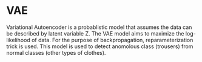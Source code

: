 # VAE
Variational Autoencoder is a probablistic model that assumes the data can be described by latent variable Z. The VAE model aims to maximize the log-likelihood of data. For the purpose of backpropagation, reparameterization trick is used. This model is used to detect anomolous class (trousers) from normal classes (other types of clothes).
